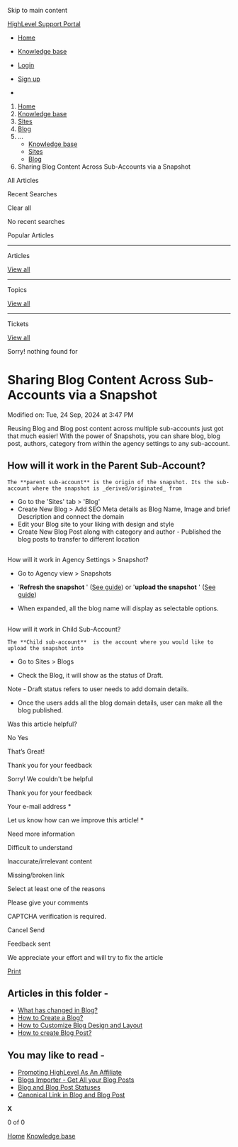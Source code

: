 Skip to main content

[ HighLevel Support Portal ](https://help.gohighlevel.com)

  * [ Home ](/support/home)
  * [ Knowledge base ](/support/solutions)

  * [Login](/support/login)
  * [Sign up](/support/signup)
  * 

  1. [Home](/support/home)
  2. [Knowledge base](/support/solutions)
  3. [Sites](/support/solutions/48000449581)
  4. [Blog](/support/solutions/folders/48000686613)
  5. ... 
     * [Knowledge base](/support/solutions)
     * [Sites](/support/solutions/48000449581)
     * [Blog](/support/solutions/folders/48000686613)
  6. Sharing Blog Content Across Sub-Accounts via a Snapshot

All  Articles 

Recent Searches

Clear all

No recent searches

Popular Articles

* * *

Articles

[View all](/support/search/solutions)

* * *

Topics

[View all](/support/search/topics)

* * *

Tickets

[View all](/support/search/tickets)

Sorry! nothing found for   

# Sharing Blog Content Across Sub-Accounts via a Snapshot

Modified on: Tue, 24 Sep, 2024 at 3:47 PM

Reusing Blog and Blog post content across multiple sub-accounts just got that much easier! With the power of Snapshots, you can share blog, blog post, authors, category from within the agency settings to any sub-account.  

## How will it work in the Parent Sub-Account?

    The **parent sub-account** is the origin of the snapshot. Its the sub-account where the snapshot is _derived/originated_ from

  * Go to the 'Sites' tab > 'Blog'
  * Create New Blog  > Add SEO Meta details as Blog Name, Image and brief Description and connect the domain
  * Edit your Blog site to your liking with design and style 
  * Create New Blog Post along with category and author - Published the blog posts to transfer to different location

##   
  
How will it work in Agency Settings > Snapshot?  

  *  Go to Agency view > Snapshots

  * '**Refresh the snapshot** ' ([See guide](https://help.gohighlevel.com/en/support/solutions/articles/48000982583)) or '**upload the snapshot** ' ([See guide](https://help.gohighlevel.com/en/support/solutions/articles/48000982587))   

  *  When expanded, all the blog name will display as selectable options.

##   
How will it work in Child Sub-Account?

    The **Child sub-account**  is the account where you would like to upload the snapshot into

  * Go to Sites > Blogs

  * Check the Blog, it will show as the status of Draft. 

Note - Draft status refers to user needs to add domain details.

  * Once the users adds all the blog domain details, user can make all the blog published. 

Was this article helpful?

No  Yes 

That’s Great!

Thank you for your feedback

Sorry! We couldn't be helpful

Thank you for your feedback

Your e-mail address *

Let us know how can we improve this article! *

Need more information 

Difficult to understand 

Inaccurate/irrelevant content 

Missing/broken link 

Select at least one of the reasons 

Please give your comments 

CAPTCHA verification is required. 

Cancel  Send 

Feedback sent

We appreciate your effort and will try to fix the article

[Print](javascript:print\(\))

## Articles in this folder -

  * [What has changed in Blog?](/support/solutions/articles/155000002447-what-has-changed-in-blog-)
  * [How to Create a Blog?](/support/solutions/articles/155000002448-how-to-create-a-blog-)
  * [How to Customize Blog Design and Layout](/support/solutions/articles/155000002449-how-to-customize-blog-design-and-layout)
  * [How to create Blog Post?](/support/solutions/articles/155000002450-how-to-create-blog-post-)

## You may like to read -

  * [Promoting HighLevel As An Affiliate](/support/solutions/articles/48000980326-promoting-highlevel-as-an-affiliate)
  * [Blogs Importer - Get All your Blog Posts](/support/solutions/articles/155000004034-blogs-importer-get-all-your-blog-posts)
  * [Blog and Blog Post Statuses](/support/solutions/articles/155000002454-blog-and-blog-post-statuses)
  * [Canonical Link in Blog and Blog Post](/support/solutions/articles/155000002451-canonical-link-in-blog-and-blog-post)

**X**

0 of 0 []()

[Home](/support/home) [Knowledge base](/support/solutions)
